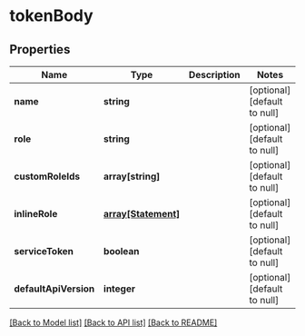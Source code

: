 # tokenBody

## Properties
Name | Type | Description | Notes
------------ | ------------- | ------------- | -------------
**name** | **string** |  | [optional] [default to null]
**role** | **string** |  | [optional] [default to null]
**customRoleIds** | **array[string]** |  | [optional] [default to null]
**inlineRole** | [**array[Statement]**](Statement.md) |  | [optional] [default to null]
**serviceToken** | **boolean** |  | [optional] [default to null]
**defaultApiVersion** | **integer** |  | [optional] [default to null]

[[Back to Model list]](../README.md#documentation-for-models) [[Back to API list]](../README.md#documentation-for-api-endpoints) [[Back to README]](../README.md)


